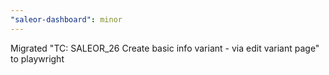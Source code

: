 ```yaml
---
"saleor-dashboard": minor
---
```


Migrated "TC: SALEOR_26 Create basic info variant - via edit variant page" to playwright
